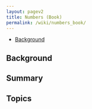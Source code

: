 ```yaml
---
layout: pagev2
title: Numbers (Book)
permalink: /wiki/numbers_book/
---
```

- [Background](#background)

## Background

## Summary

## Topics
